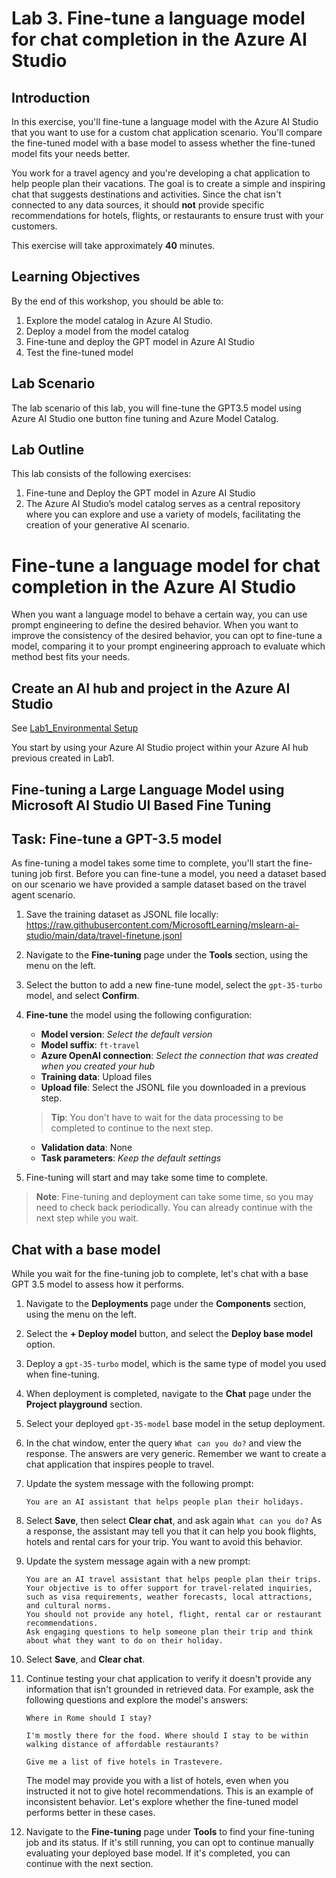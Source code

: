 # Lab 3. Fine-tune a language model for chat completion in the Azure AI Studio

## Introduction

In this exercise, you'll fine-tune a language model with the Azure AI Studio that you want to use for a custom chat application scenario. You'll compare the fine-tuned model with a base model to assess whether the fine-tuned model fits your needs better.

You work for a travel agency and you're developing a chat application to help people plan their vacations. The goal is to create a simple and inspiring chat that suggests destinations and activities. Since the chat isn't connected to any data sources, it should **not** provide specific recommendations for hotels, flights, or restaurants to ensure trust with your customers.

This exercise will take approximately **40** minutes.


## Learning Objectives
By the end of this workshop, you should be able to:
1. Explore the model catalog in Azure AI Studio.
1. Deploy a model from the model catalog
1. Fine-tune and deploy the GPT model in Azure AI Studio
1. Test the fine-tuned model

## Lab Scenario
The lab scenario of this lab, you will fine-tune the GPT3.5 model using Azure AI Studio one button fine tuning and Azure Model Catalog.

## Lab Outline
This lab consists of the following exercises:
1. Fine-tune and Deploy the GPT model in Azure AI Studio
1. The Azure AI Studio’s model catalog serves as a central repository where you can explore and use a variety of models, facilitating the creation of your generative AI scenario.

# Fine-tune a language model for chat completion in the Azure AI Studio

When you want a language model to behave a certain way, you can use prompt engineering to define the desired behavior. When you want to improve the consistency of the desired behavior, you can opt to fine-tune a model, comparing it to your prompt engineering approach to evaluate which method best fits your needs.

## Create an AI hub and project in the Azure AI Studio

See [Lab1_Environmental Setup](../Lab1_Environment_Setup/readme.md)

You start by using your Azure AI Studio project within your Azure AI hub previous created in Lab1.

## Fine-tuning a Large Language Model using Microsoft AI Studio UI Based Fine Tuning 

## Task: Fine-tune a GPT-3.5 model

As fine-tuning a model takes some time to complete, you'll start the fine-tuning job first. Before you can fine-tune a model, you need a dataset based on our scenario we have provided a sample dataset based on the travel agent scenario.

1. Save the training dataset as JSONL file locally: https://raw.githubusercontent.com/MicrosoftLearning/mslearn-ai-studio/main/data/travel-finetune.jsonl
1. Navigate to the **Fine-tuning** page under the **Tools** section, using the menu on the left.
1. Select the button to add a new fine-tune model, select the `gpt-35-turbo` model, and select **Confirm**.
1. **Fine-tune** the model using the following configuration:
    - **Model version**: *Select the default version*
    - **Model suffix**: `ft-travel`
    - **Azure OpenAI connection**: *Select the connection that was created when you created your hub*
    - **Training data**: Upload files
    - **Upload file**: Select the JSONL file you downloaded in a previous step.

    > **Tip**: You don't have to wait for the data processing to be completed to continue to the next step.

    - **Validation data**: None
    - **Task parameters**: *Keep the default settings*
1. Fine-tuning will start and may take some time to complete.

> **Note**: Fine-tuning and deployment can take some time, so you may need to check back periodically. You can already continue with the next step while you wait.

## Chat with a base model

While you wait for the fine-tuning job to complete, let's chat with a base GPT 3.5 model to assess how it performs.

1. Navigate to the **Deployments** page under the **Components** section, using the menu on the left.
1. Select the **+ Deploy model** button, and select the **Deploy base model** option.
1. Deploy a `gpt-35-turbo` model, which is the same type of model you used when fine-tuning.
1. When deployment is completed, navigate to the **Chat** page under the **Project playground** section.
1. Select your deployed `gpt-35-model` base model in the setup deployment.
1. In the chat window, enter the query `What can you do?` and view the response.
    The answers are very generic. Remember we want to create a chat application that inspires people to travel.
1. Update the system message with the following prompt:
    ```
    You are an AI assistant that helps people plan their holidays.
    ```
1. Select **Save**, then select **Clear chat**, and ask again `What can you do?`
    As a response, the assistant may tell you that it can help you book flights, hotels and rental cars for your trip. You want to avoid this behavior.
1. Update the system message again with a new prompt:

    ```
    You are an AI travel assistant that helps people plan their trips. Your objective is to offer support for travel-related inquiries, such as visa requirements, weather forecasts, local attractions, and cultural norms.
    You should not provide any hotel, flight, rental car or restaurant recommendations.
    Ask engaging questions to help someone plan their trip and think about what they want to do on their holiday.
    ```

1. Select **Save**, and **Clear chat**.
1. Continue testing your chat application to verify it doesn't provide any information that isn't grounded in retrieved data. For example, ask the following questions and explore the model's answers:
   
     `Where in Rome should I stay?`
    
    `I'm mostly there for the food. Where should I stay to be within walking distance of affordable restaurants?`
    
    `Give me a list of five hotels in Trastevere.`

    The model may provide you with a list of hotels, even when you instructed it not to give hotel recommendations. This is an example of inconsistent behavior. Let's explore whether the fine-tuned model performs better in these cases.

1. Navigate to the **Fine-tuning** page under **Tools** to find your fine-tuning job and its status. If it's still running, you can opt to continue manually evaluating your deployed base model. If it's completed, you can continue with the next section.


